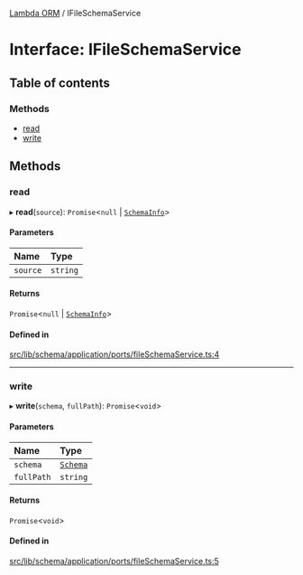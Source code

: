 [Lambda ORM](../README.md) / IFileSchemaService

# Interface: IFileSchemaService

## Table of contents

### Methods

- [read](IFileSchemaService.md#read)
- [write](IFileSchemaService.md#write)

## Methods

### read

▸ **read**(`source`): `Promise`\<``null`` \| [`SchemaInfo`](SchemaInfo.md)\>

#### Parameters

| Name | Type |
| :------ | :------ |
| `source` | `string` |

#### Returns

`Promise`\<``null`` \| [`SchemaInfo`](SchemaInfo.md)\>

#### Defined in

[src/lib/schema/application/ports/fileSchemaService.ts:4](https://github.com/lambda-orm/lambdaorm-base/blob/473ecbed7dff0b50ae919624e5cf00a9c4078eda/src/lib/schema/application/ports/fileSchemaService.ts#L4)

___

### write

▸ **write**(`schema`, `fullPath`): `Promise`\<`void`\>

#### Parameters

| Name | Type |
| :------ | :------ |
| `schema` | [`Schema`](Schema.md) |
| `fullPath` | `string` |

#### Returns

`Promise`\<`void`\>

#### Defined in

[src/lib/schema/application/ports/fileSchemaService.ts:5](https://github.com/lambda-orm/lambdaorm-base/blob/473ecbed7dff0b50ae919624e5cf00a9c4078eda/src/lib/schema/application/ports/fileSchemaService.ts#L5)
